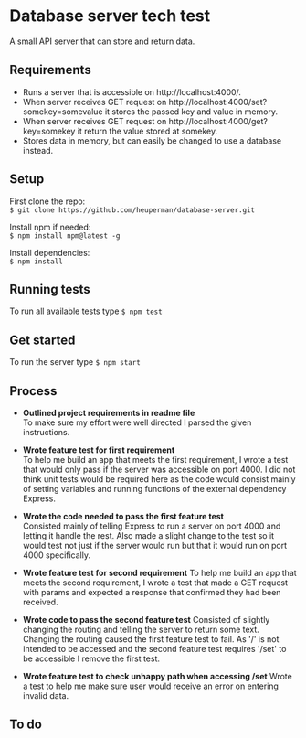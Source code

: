 # Database server tech test
A small API server that can store and return data.

## Requirements
- Runs a server that is accessible on http://localhost:4000/.
- When server receives GET request on http://localhost:4000/set?somekey=somevalue it stores the passed key and value in memory.
- When server receives GET request on http://localhost:4000/get?key=somekey it return the value stored at somekey.
- Stores data in memory, but can easily be changed to use a database instead.

## Setup
First clone the repo:  
`$ git clone https://github.com/heuperman/database-server.git`  

Install npm if needed:  
`$ npm install npm@latest -g`

 Install dependencies:  
`$ npm install`

## Running tests
To run all available tests type `$ npm test`

## Get started
To run the server type `$ npm start`

## Process
- **Outlined project requirements in readme file**  
To make sure my effort were well directed I parsed the given instructions.

- **Wrote feature test for first requirement**  
To help me build an app that meets the first requirement, I wrote a test that would only pass if the server was accessible on port 4000. I did not think unit tests would be required here as the code would consist mainly of setting variables and running functions of the external dependency Express.

- **Wrote the code needed to pass the first feature test**  
Consisted mainly of telling Express to run a server on port 4000 and letting it handle the rest. Also made a slight change to the test so it would test not just if the server would run but that it would run on port 4000 specifically.

- **Wrote feature test for second requirement**
To help me build an app that meets the second requirement, I wrote a test that made a GET request with params and expected a response that confirmed they had been received.

- **Wrote code to pass the second feature test**
Consisted of slightly changing the routing and telling the server to return some text. Changing the routing caused the first feature test to fail. As '/' is not intended to be accessed and the second feature test requires '/set' to be accessible I remove the first test.

- **Wrote feature test to check unhappy path when accessing /set**
Wrote a test to help me make sure user would receive an error on entering invalid data.

## To do
